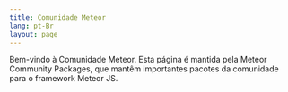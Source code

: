 ```yaml
---
title: Comunidade Meteor
lang: pt-Br
layout: page
---
```


Bem-vindo à Comunidade Meteor. Esta página é mantida pela Meteor Community Packages, que mantêm importantes pacotes da comunidade para o framework Meteor JS.
